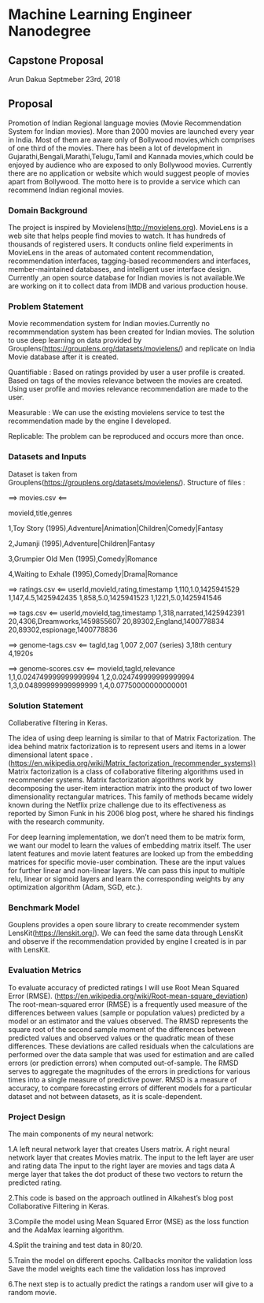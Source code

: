 # Machine Learning Engineer Nanodegree
## Capstone Proposal
Arun Dakua
Septmeber 23rd, 2018

## Proposal

Promotion of Indian Regional language movies (Movie Recommendation System for Indian movies).
More than 2000 movies are launched every year in India.
Most of them are aware only of Bollywood movies,which comprises of one third of the movies.
There has been a lot of development in Gujarathi,Bengali,Marathi,Telugu,Tamil and Kannada movies,which could be enjoyed by audience who are exposed to only Bollywood movies.
Currently there are no application or website which would suggest people of movies apart from Bollywood.
The motto here is to provide a service which can recommend Indian regional movies.


### Domain Background

The project is inspired by Movielens(http://movielens.org).
MovieLens is a web site that helps people find movies to watch. It has hundreds of thousands of registered users. It conducts online field experiments in MovieLens in the areas of automated content recommendation, recommendation interfaces, tagging-based recommenders and interfaces, member-maintained databases, and intelligent user interface design.
Currently ,an open source database for Indian movies is not available.We are working on it to collect data from IMDB and various production house. 

### Problem Statement

Movie recommendation system for Indian movies.Currently no recommmendation system has been created for Indian movies.
The solution to use deep learning on data provided by Grouplens(https://grouplens.org/datasets/movielens/) and replicate on India
Movie database after it is created.

Quantifiable : 
Based on ratings provided by user a user profile is created.
Based on tags of the movies relevance between the movies are created.
Using user profile and movies relevance recommendation are made to the user.

Measurable :
We can use the existing movielens service to test the recommendation made by the engine I developed.

Replicable:
The problem can be reproduced and occurs more than once.

### Datasets and Inputs

Dataset is taken from Grouplens(https://grouplens.org/datasets/movielens/).
Structure of files :

==> movies.csv <==

movieId,title,genres

1,Toy Story (1995),Adventure|Animation|Children|Comedy|Fantasy

2,Jumanji (1995),Adventure|Children|Fantasy

3,Grumpier Old Men (1995),Comedy|Romance

4,Waiting to Exhale (1995),Comedy|Drama|Romance

==> ratings.csv <==
userId,movieId,rating,timestamp
1,110,1.0,1425941529
1,147,4.5,1425942435
1,858,5.0,1425941523
1,1221,5.0,1425941546

==> tags.csv <==
userId,movieId,tag,timestamp
1,318,narrated,1425942391
20,4306,Dreamworks,1459855607
20,89302,England,1400778834
20,89302,espionage,1400778836

==> genome-tags.csv <==
tagId,tag
1,007
2,007 (series)
3,18th century
4,1920s

==> genome-scores.csv <==
movieId,tagId,relevance
1,1,0.024749999999999994
1,2,0.024749999999999994
1,3,0.04899999999999999
1,4,0.07750000000000001

### Solution Statement
Collaberative filtering in Keras.

The idea of using deep learning is similar to that of Matrix Factorization. 
The idea behind matrix factorization is to represent users and items in a lower dimensional latent space . 
(https://en.wikipedia.org/wiki/Matrix_factorization_(recommender_systems))
Matrix factorization is a class of collaborative filtering algorithms used in recommender systems. 
Matrix factorization algorithms work by decomposing the user-item interaction matrix into the product of two lower dimensionality rectangular matrices. This family of methods became widely known during the Netflix prize challenge due to its effectiveness as reported by Simon Funk in his 2006 blog post, where he shared his findings with the research community.

For deep learning implementation, we don’t need them to be matrix form, we want our model to learn the values of embedding matrix itself. The user latent features and movie latent features are looked up from the embedding matrices for specific movie-user combination. These are the input values for further linear and non-linear layers. We can pass this input to multiple relu, linear or sigmoid layers and learn the corresponding weights by any optimization algorithm (Adam, SGD, etc.).

### Benchmark Model
Gouplens provides a open soure library to create recommender system LensKit(https://lenskit.org/).
We can feed the same data through LensKit and observe if the recommendation provided by engine I created is in par with LensKit.

### Evaluation Metrics
To evaluate accuracy of predicted ratings I will use Root Mean Squared Error (RMSE). 
(https://en.wikipedia.org/wiki/Root-mean-square_deviation)
The root-mean-squared error (RMSE)  is a frequently used measure of the differences between values (sample or population values) predicted by a model or an estimator and the values observed. The RMSD represents the square root of the second sample moment of the differences between predicted values and observed values or the quadratic mean of these differences. These deviations are called residuals when the calculations are performed over the data sample that was used for estimation and are called errors (or prediction errors) when computed out-of-sample. The RMSD serves to aggregate the magnitudes of the errors in predictions for various times into a single measure of predictive power. RMSD is a measure of accuracy, to compare forecasting errors of different models for a particular dataset and not between datasets, as it is scale-dependent. 

### Project Design
The main components of my neural network:

1.A left neural network layer that creates Users matrix.
A right neural network layer that creates Movies matrix.
The input to the left layer are user and rating data 
The input to the right layer are movies and tags data
A merge layer that takes the dot product of these two vectors to return the predicted rating.

2.This code is based on the approach outlined in Alkahest’s blog post Collaborative Filtering in Keras.

3.Compile the model using Mean Squared Error (MSE) as the loss function and the AdaMax learning algorithm.

4.Split the training and test data in 80/20.

5.Train the model on different epochs. 
Callbacks monitor the validation loss
Save the model weights each time the validation loss has improved 

6.The next step is to actually predict the ratings a random user will give to a random movie. 
